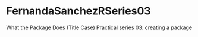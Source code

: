 # FernandaSanchezRSeries03
What the Package Does (Title Case)
Practical series 03: creating a package
